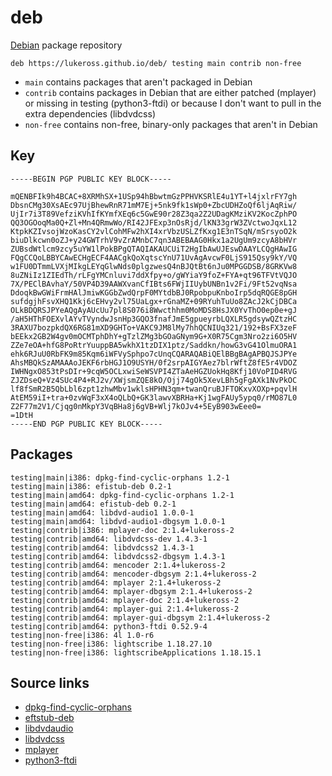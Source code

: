 # deb

[Debian](http://debian.org/) package repository

```
deb https://lukeross.github.io/deb/ testing main contrib non-free
```

- `main` contains packages that aren't packaged in Debian
- `contrib` contains packages in Debian that are either patched (mplayer) or missing in testing (python3-ftdi) or because I don't want to pull in the extra dependencies (libdvdcss)
- `non-free` contains non-free, binary-only packages that aren't in Debian

## Key

```
-----BEGIN PGP PUBLIC KEY BLOCK-----

mQENBFIk9h4BCAC+8XRMhSX+1USp94hBbwtmGzPPHVKSRlE4u1YT+l4jxlrFY7gh
DbsnCMg30XsAEc97UjBhewRnR71mM7Ej+5nk9fk1sWp0+ZbcUDHZoQf6ljAqRiw/
UjIr7i3T89VefziKVhIfKYmfXEq6c5GwE90r28Z3qa2Z2UDagKMziKV2KocZphPO
QQ3OGOoqMa0Q+Zl+Mn4QRmwWo/RI42JFExp3nOsRjd/lKN33grW3ZVctwoJqxL12
KtpkKZIvsojWzoKasCY2vlCohMFw2hXI4xrVbzUSLZfKxg1E3nTSqN/mSrsyoO2k
biuDlkcwn0oZJ+y24GWTrhV9vZrAMnbC7qn3ABEBAAG0Hkx1a2UgUm9zcyA8bHVr
ZUBsdWtlcm9zcy5uYW1lPokBPgQTAQIAKAUCUiT2HgIbAwUJEswDAAYLCQgHAwIG
FQgCCQoLBBYCAwECHgECF4AACgkQoXqtscYnU71UvAgAvcwF0LjS915Qsy9kY/VQ
w1FU0DTmmLVXjMIkgLEYqGlwNds0plgzwesQ4nBJQtBt6nJu0MPGGDSB/8GRKVw8
8uZNiIz1ZIEdTh/rLFgYMCnluvi7ddXfpy+o/gWYiaY9foZ+FYA+qt96TFVtVQJO
7X/PEClBAvhaY/50VP4D39AAWXvanCfIBts6FWjIIUybUNBn1v2Fi/9Ft52vqNsa
DdoqkBwGWiFrmHAlJmiwKGGbZwdQrpF0MYtdbBJ0RpobpuKnboIrp5dqRQGE8pGH
sufdgjhFsvXHQ1Kkj6cEHvy2vl75UaLgx+rGnaMZ+09RYuhTuUo8ZAcJ2kCjDBCa
OLkBDQRSJPYeAQgAyAUcUu7pl8S076i8Wwcthhm0MoMDS8HsJX0YvThO0ep0e+gJ
/aH5HThFOEXvlAYvTVyndwJsnHp3GQO3fnafJmE5gpueyrbLQXLR5gdsywQZtzHC
3RAXU7bozpkdQX6RG81mXD9GHTo+VAKC9JM8lMy7hhQCNIUq321/192+BsFX3zeF
bEEkx2GB2W4gv0mOCMTphDhY+gTzlZMg3bGOaGNym9G+X0R75Cgm3Nro2zi6O5HV
ZZe7eOA+hfG8PoRtrYuuppBA5wkhX1tzDIX1ptz/Saddkn/howG3vG41OlmuORA1
ehk6RJuU0RbFK9m85Kqm6iWFVySphpo7cUnqCQARAQABiQElBBgBAgAPBQJSJPYe
AhsMBQkSzAMAAAoJEKF6rbHGJ1O9USYH/0f2srpAIGYAez7blrWftZ8fE5r4VDOZ
IWHNgxO853tPsDIr+9cqW5OCLxwiSeWSVPI4ZTaAeHGZUokHq8Kfj10VoPID4RVG
ZJZDseQ+Vz4SUc4P4+RJ2v/XWjsmZQE8kO/Ojj74gOk5XevLBh5gFgAXk1NvPkOC
lf8fSmR2B5QbLbl6zpt1zhwMbv1wklsHPHN3qm+twanQruBJFTOKxvXOXp+pqvlH
AtEM59iI+tra+0zvWqF3xX4oQLbQ+GK3lawvXBRHa+Kj1wgFAUy5ypq0/rMO87L0
Z2F77m2V1/Cjqg0nMkpY3VqBHa8j6gVB+Wlj7kOJv4+5EyB903wEee0=
=1DtH
-----END PGP PUBLIC KEY BLOCK-----
```

## Packages

```
testing|main|i386: dpkg-find-cyclic-orphans 1.2-1
testing|main|i386: efistub-deb 0.2-1
testing|main|amd64: dpkg-find-cyclic-orphans 1.2-1
testing|main|amd64: efistub-deb 0.2-1
testing|main|amd64: libdvd-audio1 1.0.0-1
testing|main|amd64: libdvd-audio1-dbgsym 1.0.0-1
testing|contrib|i386: mplayer-doc 2:1.4+lukeross-2
testing|contrib|amd64: libdvdcss-dev 1.4.3-1
testing|contrib|amd64: libdvdcss2 1.4.3-1
testing|contrib|amd64: libdvdcss2-dbgsym 1.4.3-1
testing|contrib|amd64: mencoder 2:1.4+lukeross-2
testing|contrib|amd64: mencoder-dbgsym 2:1.4+lukeross-2
testing|contrib|amd64: mplayer 2:1.4+lukeross-2
testing|contrib|amd64: mplayer-dbgsym 2:1.4+lukeross-2
testing|contrib|amd64: mplayer-doc 2:1.4+lukeross-2
testing|contrib|amd64: mplayer-gui 2:1.4+lukeross-2
testing|contrib|amd64: mplayer-gui-dbgsym 2:1.4+lukeross-2
testing|contrib|amd64: python3-ftdi 0.52.9-4
testing|non-free|i386: 4l 1.0-r6
testing|non-free|i386: lightscribe 1.18.27.10
testing|non-free|i386: lightscribeApplications 1.18.15.1
```

## Source links

- [dpkg-find-cyclic-orphans](https://github.com/lukeross/scripts/tree/master/FindDebCyclicOrphans)
- [eftstub-deb](https://github.com/lukeross/efistub-deb)
- [libdvdaudio](https://libdvd-audio.sourceforge.io/)
- [libdvdcss](https://www.videolan.org/developers/libdvdcss.html)
- [mplayer](https://github.com/lukeross/mplayer)
- [python3-ftdi](https://packages.debian.org/source/sid/pyftdi)
